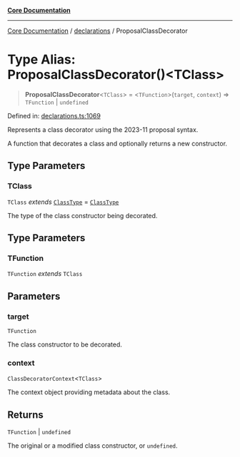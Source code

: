 [**Core Documentation**](../../README.md)

***

[Core Documentation](../../README.md) / [declarations](../README.md) / ProposalClassDecorator

# Type Alias: ProposalClassDecorator()\<TClass\>

> **ProposalClassDecorator**\<`TClass`\> = \<`TFunction`\>(`target`, `context`) => `TFunction` \| `undefined`

Defined in: [declarations.ts:1069](https://github.com/stonemjs/core/blob/65c9e07f9d264b07f6e4091fcc29046b5ca8ea45/src/declarations.ts#L1069)

Represents a class decorator using the 2023-11 proposal syntax.

A function that decorates a class and optionally returns a new constructor.

## Type Parameters

### TClass

`TClass` *extends* [`ClassType`](ClassType.md) = [`ClassType`](ClassType.md)

The type of the class constructor being decorated.

## Type Parameters

### TFunction

`TFunction` *extends* `TClass`

## Parameters

### target

`TFunction`

The class constructor to be decorated.

### context

`ClassDecoratorContext`\<`TClass`\>

The context object providing metadata about the class.

## Returns

`TFunction` \| `undefined`

The original or a modified class constructor, or `undefined`.
